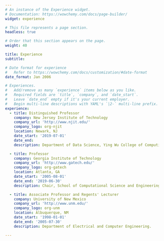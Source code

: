 ```yaml
---
# An instance of the Experience widget.
# Documentation: https://wowchemy.com/docs/page-builder/
widget: experience

# This file represents a page section.
headless: true

# Order that this section appears on the page.
weight: 40

title: Experience
subtitle:

# Date format for experience
#   Refer to https://wowchemy.com/docs/customization/#date-format
date_format: Jan 2006

# Experiences.
#   Add/remove as many `experience` items below as you like.
#   Required fields are `title`, `company`, and `date_start`.
#   Leave `date_end` empty if it's your current employer.
#   Begin multi-line descriptions with YAML's `|2-` multi-line prefix.
experience:
  - title: Distinguished Professor
    company: New Jersey Institute of Technology
    company_url: 'http://www.njit.edu/'
    company_logo: org-njit
    location: Newark, NJ
    date_start: '2019-07-01'
    date_end:
    description: Department of Data Science, Ying Wu College of Computing

  - title: Professor
    company: Georgia Institute of Technology
    company_url: 'http://www.gatech.edu/'
    company_logo: org-gatech
    location: Atlanta, GA
    date_start: '2005-08-01'
    date_end: '2019-06-30'
    description: Chair, School of Computational Science and Engineering.

  - title: Associate Professor and Regents' Lecturer
    company: University of New Mexico
    company_url: 'http://www.unm.edu/'
    company_logo: org-unm
    location: Albuquerque, NM
    date_start: '1998-01-01'
    date_end: '2005-07-30'
    description: Department of Electrical and Computer Engineering.

---
```

